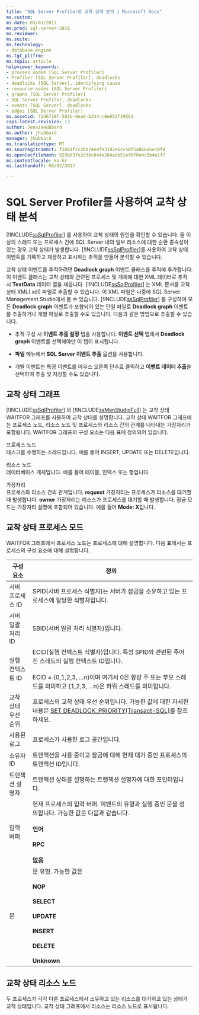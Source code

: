 ```yaml
---
title: "SQL Server Profiler로 교착 상태 분석 | Microsoft Docs"
ms.custom: 
ms.date: 03/03/2017
ms.prod: sql-server-2016
ms.reviewer: 
ms.suite: 
ms.technology:
- database-engine
ms.tgt_pltfrm: 
ms.topic: article
helpviewer_keywords:
- process nodes [SQL Server Profiler]
- Profiler [SQL Server Profiler], deadlocks
- deadlocks [SQL Server], identifying cause
- resource nodes [SQL Server Profiler]
- graphs [SQL Server Profiler]
- SQL Server Profiler, deadlocks
- events [SQL Server], deadlocks
- edges [SQL Server Profiler]
ms.assetid: 72d6718f-501b-4ea6-b344-c0e653f19561
caps.latest.revision: 13
author: JennieHubbard
ms.author: jhubbard
manager: jhubbard
ms.translationtype: MT
ms.sourcegitcommit: f3481fcc2bb74eaf93182e6cc58f5a06666e10f4
ms.openlocfilehash: 929b037e2d3bc844e284adb51e96f0e4c5b4e1f7
ms.contentlocale: ko-kr
ms.lasthandoff: 08/02/2017

---
```

# <a name="analyze-deadlocks-with-sql-server-profiler"></a>SQL Server Profiler를 사용하여 교착 상태 분석
  [!INCLUDE[ssSqlProfiler](../../includes/sssqlprofiler-md.md)] 를 사용하여 교착 상태의 원인을 확인할 수 있습니다. 둘 이상의 스레드 또는 프로세스 간에 SQL Server 내의 일부 리소스에 대한 순환 종속성이 있는 경우 교착 상태가 발생합니다. [!INCLUDE[ssSqlProfiler](../../includes/sssqlprofiler-md.md)]를 사용하여 교착 상태 이벤트를 기록하고 재생하고 표시하는 추적을 만들어 분석할 수 있습니다.  
  
 교착 상태 이벤트를 추적하려면 **Deadlock graph** 이벤트 클래스를 추적에 추가합니다. 이 이벤트 클래스는 교착 상태와 관련된 프로세스 및 개체에 대한 XML 데이터로 추적 시 **TextData** 데이터 열을 채웁니다. [!INCLUDE[ssSqlProfiler](../../includes/sssqlprofiler-md.md)] 는 XML 문서를 교착 상태 XML(.xdl) 파일로 추출할 수 있습니다. 이 XML 파일은 나중에 SQL Server Management Studio에서 볼 수 있습니다. [!INCLUDE[ssSqlProfiler](../../includes/sssqlprofiler-md.md)] 를 구성하여 모든 **Deadlock graph** 이벤트가 포함되어 있는 단일 파일로 **Deadlock graph** 이벤트를 추출하거나 개별 파일로 추출할 수도 있습니다. 다음과 같은 방법으로 추출할 수 있습니다.  
  
-   추적 구성 시 **이벤트 추출 설정** 탭을 사용합니다. **이벤트 선택** 탭에서 **Deadlock graph** 이벤트를 선택해야만 이 탭이 표시됩니다.  
  
-   **파일** 메뉴에서 **SQL Server 이벤트 추출** 옵션을 사용합니다.  
  
-   개별 이벤트는 특정 이벤트를 마우스 오른쪽 단추로 클릭하고 **이벤트 데이터 추출**을 선택하여 추출 및 저장할 수도 있습니다.  
  
## <a name="deadlock-graphs"></a>교착 상태 그래프  
 [!INCLUDE[ssSqlProfiler](../../includes/sssqlprofiler-md.md)] 와 [!INCLUDE[ssManStudioFull](../../includes/ssmanstudiofull-md.md)] 는 교착 상태 WAITFOR 그래프를 사용하여 교착 상태를 설명합니다. 교착 상태 WAITFOR 그래프에는 프로세스 노드, 리소스 노드 및 프로세스와 리소스 간의 관계를 나타내는 가장자리가 포함됩니다. WAITFOR 그래프의 구성 요소는 다음 표에 정의되어 있습니다.  
  
 프로세스 노드  
 태스크를 수행하는 스레드입니다. 예를 들어 INSERT, UPDATE 또는 DELETE입니다.  
  
 리소스 노드  
 데이터베이스 개체입니다. 예를 들어 테이블, 인덱스 또는 행입니다.  
  
 가장자리  
 프로세스와 리소스 간의 관계입니다. **request** 가장자리는 프로세스가 리소스를 대기할 때 발생합니다. **owner** 가장자리는 리소스가 프로세스를 대기할 때 발생합니다. 잠금 모드는 가장자리 설명에 포함되어 있습니다. 예를 들어 **Mode: X**입니다.  
  
## <a name="deadlock-process-node"></a>교착 상태 프로세스 모드  
 WAITFOR 그래프에서 프로세스 노드는 프로세스에 대해 설명합니다. 다음 표에서는 프로세스의 구성 요소에 대해 설명합니다.  
  
|구성 요소|정의|  
|---------------|----------------|  
|서버 프로세스 ID|SPID(서버 프로세스 식별자)는 서버가 잠금을 소유하고 있는 프로세스에 할당한 식별자입니다.|  
|서버 일괄 처리 ID|SBID(서버 일괄 처리 식별자)입니다.|  
|실행 컨텍스트 ID|ECID(실행 컨텍스트 식별자)입니다. 특정 SPID와 관련된 주어진 스레드의 실행 컨텍스트 ID입니다.<br /><br /> ECID = {0,1,2,3, *...n*}이며 여기서 0은 항상 주 또는 부모 스레드를 의미하고 {1,2,3, *...n*}은 하위 스레드를 의미합니다.|  
|교착 상태 우선 순위|프로세스의 교착 상태 우선 순위입니다. 가능한 값에 대한 자세한 내용은 [SET DEADLOCK_PRIORITY&#40;Transact-SQL&#41;](../../t-sql/statements/set-deadlock-priority-transact-sql.md)를 참조하세요.|  
|사용된 로그|프로세스가 사용한 로그 공간입니다.|  
|소유자 ID|트랜잭션을 사용 중이고 잠금에 대해 현재 대기 중인 프로세스의 트랜잭션 ID입니다.|  
|트랜잭션 설명자|트랜잭션 상태를 설명하는 트랜잭션 설명자에 대한 포인터입니다.|  
|입력 버퍼|현재 프로세스의 입력 버퍼. 이벤트의 유형과 실행 중인 문을 정의합니다. 가능한 값은 다음과 같습니다.<br /><br /> **언어**<br /><br /> **RPC**<br /><br /> **없음**|  
|문|문 유형. 가능한 값은<br /><br /> **NOP**<br /><br /> **SELECT**<br /><br /> **UPDATE**<br /><br /> **INSERT**<br /><br /> **DELETE**<br /><br /> **Unknown**|  
  
## <a name="deadlock-resource-node"></a>교착 상태 리소스 노드  
 두 프로세스가 각각 다른 프로세스에서 소유하고 있는 리소스를 대기하고 있는 상태가 교착 상태입니다. 교착 상태 그래프에서 리소스는 리소스 노드로 표시됩니다.  
  
  
